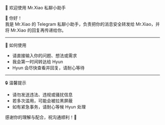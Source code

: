  🤖 欢迎使用 Mr.Xiao 私聊小助手

👋 你好！  
我是 Mr.Xiao 的 Telegram 私聊小助手，负责把你的消息安全转发给 Mr.Xiao，并将 Mr.Xiao 的回复再传递给你。

---

📌 如何使用

- 请直接输入你的问题、想法或需求  
- 我会第一时间转达给 Hyun  
- Hyun 会尽快查看并回复，请耐心等待

---

🔒 温馨提示

- 请勿发送违法、违规或骚扰信息
- 若多次滥用，可能会被拉黑屏蔽
- 如有紧急事务，请耐心等候 Hyun 处理

感谢你的理解与配合，祝沟通顺利！🙌
